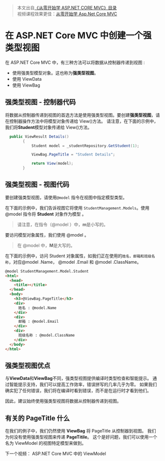 > 本文出自[《从零开始学 ASP.NET CORE MVC》目录](https://www.52abp.com/wiki/mvc/0.1.4/1.Intro) </br>
> 视频课程效果更佳：[从零开始学 Asp.Net Core MVC](https://study.163.com/course/courseMain.htm?courseId=1209215803&share=2&shareId=400000000309007) </br>

# 在 ASP.NET Core MVC 中创建一个强类型视图

在 ASP.NET Core MVC 中，有三种方法可以将数据从控制器传递到视图 :

- 使用强类型模型对象。这也称为**强类型视图**。
- 使用 ViewData
- 使用 ViewBag

## 强类型视图 - 控制器代码

将数据从控制器传递到视图的首选方法是使用强类型视图。要创建**强类型视图**，请在控制器操作方法中将模型对象传递给 View()方法。
请注意，在下面的示例中，我们将**Student**模型对象传递给 View()方法。

```csharp
  public ViewResult Details()
        {
            Student model = _studentRepository.GetStudent(1);

            ViewBag.PageTitle = "Student Details";

            return View(model);
        }
```

## 强类型视图 - 视图代码

要创建强类型视图，请使用`@model` 指令在视图中指定模型类型。

在下面的示例中，我们告诉视图它将使用 `StudentManagement.Models`。使用@model 指令将 **Student** 对象作为模型 。

> 请注意，在指令（@model ）中，**m**是小写的。

要访问模型对象属性，我们使用 @model 。

> 在 @model 中，**M**是大写的。

在下面的示例中，访问 Student 对象属性，如我们正在使用的`姓名，邮箱和班级名称`，对应@model .Name， @model .Email 和 @model .ClassName。

```html
@model StudentManagement.Model.Student
<html>
  <head>
    <title></title>
  </head>
  <body>
    <h3>@ViewBag.PageTitle</h3>
    <div>
      姓名 : @model.Name
    </div>
    <div>
      邮箱 : @model.Email
    </div>
    <div>
      班级名称 : @model.ClassName
    </div>
  </body>
</html>
```

## 强类型视图优点

与**ViewData**和**ViewBag**不同，强类型视图提供编译时类型检查和智能提示。
通过智能提示支持，我们可以提高工作效率，错误拼写的几率几乎为零。
如果我们确实犯了任何错误，我们将在编译时看到错误，而不是在运行时才看到他们。

因此，建议始终使用强类型视图将数据从控制器传递到视图。

## 有关的 PageTitle 什么

在我们的例子中，我们仍然使用 **ViewBag** 将 PageTitle 从控制器到视图。
我们为何没有使用强类型视图来传递 **PageTitile**。
这个是好问题，我们可以使用一个名为 ViewModel 的视图特定模型来做到。

下一个视频： ASP.NET Core MVC 中的 ViewModel
